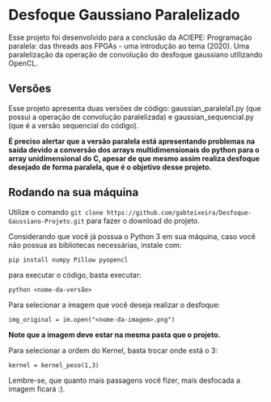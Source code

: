 # Desfoque Gaussiano Paralelizado
Esse projeto foi desenvolvido para a conclusão da ACIEPE: Programação paralela: das threads aos FPGAs - uma introdução ao tema (2020). Uma paralelização da operação de convolução do desfoque gaussiano utilizando OpenCL. 


## Versões
Esse projeto apresenta duas versões de código: gaussian_paralela1.py (que possui a operação de convolução paralelizada) e gaussian_sequencial.py (que é a versão sequencial do código).

**É preciso alertar que a versão paralela está apresentando problemas na saída devido a conversão dos arrays multidimensionais do python para o array unidimensional do C, apesar de que mesmo assim realiza desfoque desejado de forma paralela, que é o objetivo desse projeto.**

## Rodando na sua máquina
Utilize o comando ```git clone https://github.com/gabteixeira/Desfoque-Gaussiano-Projeto.git``` para fazer o download do projeto.

Considerando que você já possua o Python 3 em sua máquina, caso você não possua as bibliotecas necessárias, instale com:
```
pip install numpy Pillow pyopencl
```

para executar o código, basta executar:
```
python <nome-da-versão>
```

Para selecionar a imagem que você deseja realizar o desfoque:

```
img_original = im.open("<nome-da-imagem>.png")
```
**Note que a imagem deve estar na mesma pasta que o projeto.**

Para selecionar a ordem do Kernel, basta trocar onde está o 3:
```
kernel = kernel_peso(1,3)
```

Lembre-se, que quanto mais passagens você fizer, mais desfocada a imagem ficará :).

